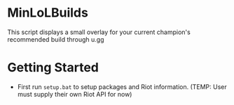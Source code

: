 # MinLoLBuilds
This script displays a small overlay for your current champion's recommended build through u.gg

# Getting Started
- First run `setup.bat` to setup packages and Riot information. (TEMP: User must supply their own Riot API for now)